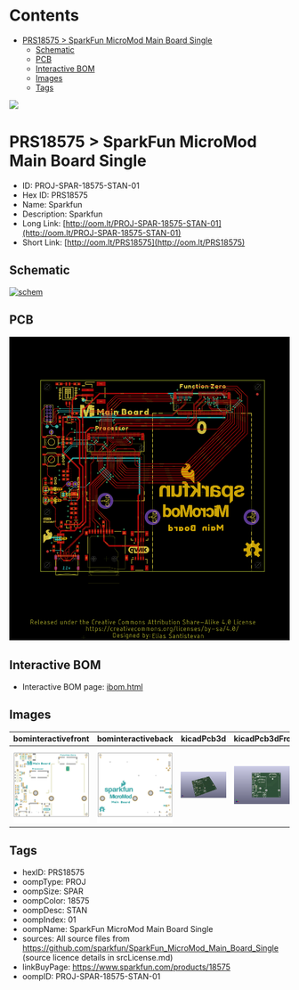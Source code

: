 



Contents
========

* [PRS18575 > SparkFun MicroMod Main Board Single](#prs18575--sparkfun-micromod-main-board-single)
	* [Schematic](#schematic)
	* [PCB](#pcb)
	* [Interactive BOM](#interactive-bom)
	* [Images](#images)
	* [Tags](#tags)
  
![][im]
# PRS18575 > SparkFun MicroMod Main Board Single

- ID: PROJ-SPAR-18575-STAN-01
- Hex ID: PRS18575
- Name: Sparkfun
- Description: Sparkfun
- Long Link: [http://oom.lt/PROJ-SPAR-18575-STAN-01](http://oom.lt/PROJ-SPAR-18575-STAN-01)
- Short Link: [http://oom.lt/PRS18575](http://oom.lt/PRS18575)

## Schematic
  
[![schem](eagleSchemImage.png)](eagleSchemImage.png)
## PCB
  
[![pcb](eagleImage.png)](eagleImage.png)
## Interactive BOM

- Interactive BOM page: [ibom.html](https://htmlpreview.github.io/?https://github.com/oomlout/oomlout_OOMP_projects/blob/main/PROJ-SPAR-18575-STAN-01/kicad/bom/ibom.html)

## Images
  
  

|bominteractivefront|bominteractiveback|kicadPcb3d|kicadPcb3dFront|kicadPcb3dBack|eagleImage|eagleSchemImage|
| :---: | :---: | :---: | :---: | :---: | :---: | :---: |
|[![bominteractivefront](bomFront_140.png)](bomFront.png)|[![bominteractiveback](bomBack_140.png)](bomBack.png)|[![kicadPcb3d](kicadPcb3d_140.png)](kicadPcb3d.png)|[![kicadPcb3dFront](kicadPcb3dFront_140.png)](kicadPcb3dFront.png)|[![kicadPcb3dBack](kicadPcb3dBack_140.png)](kicadPcb3dBack.png)|[![eagleImage](eagleImage_140.png)](eagleImage.png)|[![eagleSchemImage](eagleSchemImage_140.png)](eagleSchemImage.png)|

## Tags

- hexID: PRS18575
- oompType: PROJ
- oompSize: SPAR
- oompColor: 18575
- oompDesc: STAN
- oompIndex: 01
- oompName: SparkFun MicroMod Main Board Single
- sources: All source files from https://github.com/sparkfun/SparkFun_MicroMod_Main_Board_Single (source licence details in srcLicense.md)
- linkBuyPage: https://www.sparkfun.com/products/18575
- oompID: PROJ-SPAR-18575-STAN-01



[im]: kicadPcb3d_450.png
